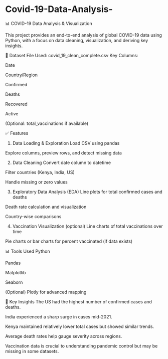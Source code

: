 # Covid-19-Data-Analysis-

📊 COVID-19 Data Analysis & Visualization


This project provides an end-to-end analysis of global COVID-19 data using Python, with a focus on data cleaning, visualization, and deriving key insights.

📁 Dataset
File Used: covid_19_clean_complete.csv
Key Columns:

Date

Country/Region

Confirmed

Deaths

Recovered

Active

(Optional: total_vaccinations if available)

✅ Features
1. Data Loading & Exploration
Load CSV using pandas

Explore columns, preview rows, and detect missing data

2. Data Cleaning
Convert date column to datetime

Filter countries (Kenya, India, US)

Handle missing or zero values

3. Exploratory Data Analysis (EDA)
Line plots for total confirmed cases and deaths

Death rate calculation and visualization

Country-wise comparisons

4. Vaccination Visualization (optional)
Line charts of total vaccinations over time

Pie charts or bar charts for percent vaccinated (if data exists)

📊 Tools Used
Python

Pandas

Matplotlib

Seaborn

(Optional) Plotly for advanced mapping

📌 Key Insights
The US had the highest number of confirmed cases and deaths.

India experienced a sharp surge in cases mid-2021.

Kenya maintained relatively lower total cases but showed similar trends.

Average death rates help gauge severity across regions.

Vaccination data is crucial to understanding pandemic control but may be missing in some datasets.

